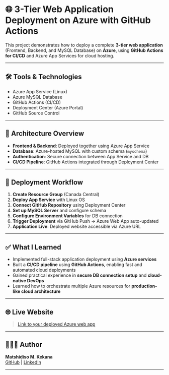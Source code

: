 # 🌐 3-Tier Web Application Deployment on Azure with GitHub Actions

This project demonstrates how to deploy a complete **3-tier web application** (Frontend, Backend, and MySQL Database) on **Azure**, using **GitHub Actions for CI/CD** and Azure App Services for cloud hosting.

---

## 🛠️ Tools & Technologies

- Azure App Service (Linux)
- Azure MySQL Database
- GitHub Actions (CI/CD)
- Deployment Center (Azure Portal)
- GitHub Source Control

---

## 🧱 Architecture Overview

- **Frontend & Backend**: Deployed together using Azure App Service
- **Database**: Azure-hosted MySQL with custom schema (`myschema`)
- **Authentication**: Secure connection between App Service and DB
- **CI/CD Pipeline**: GitHub Actions integrated through Deployment Center

---

## 🔄 Deployment Workflow

1. **Create Resource Group** (Canada Central)
2. **Deploy App Service** with Linux OS
3. **Connect GitHub Repository** using Deployment Center
4. **Set up MySQL Server** and configure schema
5. **Configure Environment Variables** for DB connection
6. **Trigger Deployment** via GitHub Push → Azure Web App auto-updated
7. **Application Live**: Deployed website accessible via Azure URL

---

## ✅ What I Learned

- Implemented full-stack application deployment using **Azure services**
- Built a **CI/CD pipeline** using **GitHub Actions**, enabling fast and automated cloud deployments
- Gained practical experience in **secure DB connection setup** and **cloud-native DevOps**
- Learned how to orchestrate multiple Azure resources for **production-like cloud architecture**

---

## 🌐 Live Website

> [Link to your deployed Azure web app](#)

---

## 🙋🏽‍♂️ Author

**Matshidiso M. Kekana**  
[GitHub](https://github.com/yourusername) | [LinkedIn](https://linkedin.com/in/yourprofile)

---


